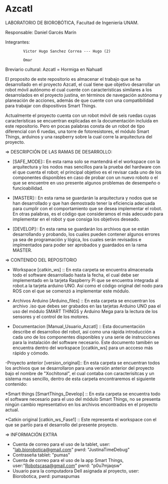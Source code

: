 # Azcatl
LABORATORIO DE BIOROBÓTICA, Facultad de Ingeniería UNAM.

Responsable: Daniel Garcés Marín

Integrantes:
            
            Victor Hugo Sanchez Correa --- Hugo (2)
            
            Omar 
            
Breviario cultural: Azcatl = Hormiga en Nahuatl

El proposito de este repositorio es almacenar el trabajo que se ha desarrollado en el proyecto Azcatl, el cual tiene que objetivo desarrollar un robot móvil autónomo el cual cuente con características similares a los desarrolados en el proyecto justina, en términos de navegación autónoma y planeación de acciones, además de que cuente con una compatibilidad para trabajar con dispositivos Smart Things. 

Actualmente el proyecto cuenta con un robot móvil de seis ruedas cuyas características se encuentran explicadas en la documentación incluida en este repositorio. Pero en pocas palabras consta de un robot de tipo diferencial con 6 ruedas, una torre de fotoresistores, el módulo Smart Things, arduinos y una raspberry sobre la cual corre la arquitectura del proyecto.

=> DESCRIPCIÓN DE LAS RAMAS DE DESARROLLO:

- [SAFE_MODE]:: En esta rama solo se mantendrá el el workspace con la arquitectura y los nodos mas sencillos para la prueba del hardware con el que cuenta el robot; el principal objetivo es el revisar cada uno de los componentes disponibles en caso de probar con un nuevo roboto o el que se encuentre en uso presente algunos problemas de desempeño o funcioabilidad.

- [MASTER]:: En esta rama se guardarán la arquitectura y nodos que se han desarrollado y que han demostrado tener la eficiencia adecuada para cumplir con el comportamiento que se desea implementar el robot. En otras palabras, es el código que consideramos el más adecuado para implementar en el robot y que consiga los objetivos deseado.

- [DEVELOP]:: En esta rama se guardarán los archivos que se están desarrollando y probando, los cuales pueden contener algunos errores ya sea de programación y lógica, los cuales serán revisados e implmentados para poder ser aprobados y guardados en la rama MASTER.

=> CONTENIDO DEL REPOSITORIO

- Workspace [catkin_ws] :: En esta carpeta se encuentra almacenada todo el software desarrollado hasta la fecha, el cual debe ser implementado en la tarjeta Raspberry Pi que se encuentra integrada al robot.a la tarjeta arduino UNO. Así como el código original del nodo para ROS con el que se comenzó a implementar este módulo.

- Archivos Arduino [Arduino_files] :: En esta carpeta se encuentran los archivo .iso que debes ser grabados en las tarjetas Arduino UNO paa el uso del módulo SMART THINGS y Arduino Mega para la lectura de los sensores y el control de los motores. 

- Documentacion [Manual_Usuario_Azcatl] :: Esta documentación describe el desarrolloo del robot, así como una rápida introducción a cada uno de los componentes disponibles y una serie de instrucciones para la instalación del software necesario. Este documento tamibén se encuentra dentro del workspace [ccatkin_ws] para un accceso más rápido y cómodo.


-Proyecto anterior [version_original]:: En esta carpeta se encuentran todos los archivos que se desarrollaron para una versión anterior del proyecto bajo el nombre de "Xochitonal", el cual contaba con caracterisitcas y un sistema mas sencillo, dentro de esta carpeta encontraremos el siguiente contenido:

*Smart things [SmartThings_Develop] :: En esta carpeta se encuentra todo el software necesario para el uso del módulo Smart Things, no se presenta ningún cambio representativo en los archivos encontrados en el proyecto actual.

*Catkin original [catkin_ws_Fase1] :: Este representa el workspace con el que se partío para el desarrollo del presente proyecto. 

=> INFORMACIÓN EXTRA
- Cuenta de correo para el uso de la tablet, user: "lab.biorobotica@gmail.com"    pwrd: "JustinaTimeDebug" 
- Contraseña tablet: "pumas"
- Cuenta de correo para el uso de la app Smart Things, user:"Robotscasa@gmail.com"  pwrd: "p0u7mjaqsw"
- Usuario para la computadora Dell asignada al proyecto, user: Biorobotica, pwrd: pumaspumas

